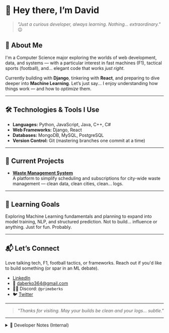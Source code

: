 # 👋 Hey there, I’m David

> _"Just a curious developer, always learning. Nothing... extraordinary."_ 😉

## 🧭 About Me

I'm a Computer Science major exploring the worlds of web development, data, and systems — with a particular interest in fast machines (F1), tactical sports (football), and... elegant code that works *just right*.  

Currently building with **Django**, tinkering with **React**, and preparing to dive deeper into **Machine Learning**. Let’s just say... I enjoy understanding how things work — and how to *optimize* them.

---

## 🛠️ Technologies & Tools I Use

- **Languages:** Python, JavaScript, Java, C++, C#
- **Web Frameworks:** Django, React
- **Databases:** MongoDB, MySQL, PostgreSQL
- **Version Control:** Git (mastering branches one commit at a time)

---

## 🚧 Current Projects

- **[Waste Management System](https://github.com/davidberko36/WasteManagementSystem.git)**  
  A platform to simplify scheduling and subscriptions for city-wide waste management — clean data, clean cities, clean... logs.

---

## 🎯 Learning Goals

Exploring Machine Learning fundamentals and planning to expand into model training, NLP, and structured prediction. Not to build... influence or anything. Just for fun. Probably.

---

## 📬 Let’s Connect

Love talking tech, F1, football tactics, or frameworks. Reach out if you'd like to build something (or spar in an ML debate).

- [LinkedIn](https://www.linkedin.com/in/david-berko-7a9748275)  
- 📧 daberko364@gmail.com  
- 🧙‍♂️ Discord: `@primeberks`  
- 🐦 [Twitter](https://twitter.com/d_berks22)

---

> _"Thanks for visiting. May your builds be clean and your logs... subtle."_  

---

<details>
  <summary>📁 Developer Notes (Internal)</summary>

  <br>

Access Level: Limited
User: D.364

- ✔️ System deployed with modular containers — scalable beyond initial scope.
- ✔️ Patterns emerging from usage data — potential leverage in learning models.
- ✔️ GitHub Actions reconfigured for... efficiency experiments.
- ✔️ React-based UI is responsive. May adapt to user... behavior.

Pending:
- [ ] Develop leaderboard system — useful for... performance tracking.
- [ ] Retrain NLP engine — needs better control over ambiguous input.
- [ ] Observe open-source trends. Learn. Integrate. Improve.
- [ ] Finalize integration plan.

Notes: Everything is proceeding... as planned (sometimes).
</details>
